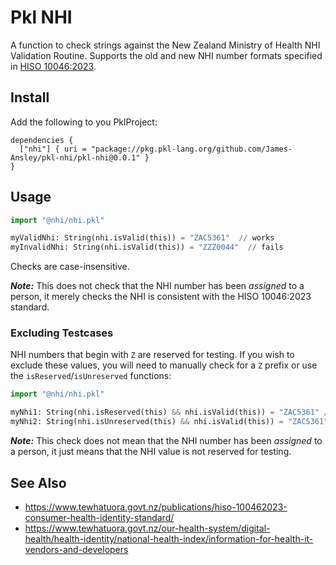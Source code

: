 # Pkl NHI

A function to check strings against the New Zealand Ministry of Health NHI
Validation Routine.
Supports the old and new NHI number formats specified in
[HISO 10046:2023](https://www.tewhatuora.govt.nz/publications/hiso-100462023-consumer-health-identity-standard/).

## Install

Add the following to you PklProject:

```
dependencies {
  ["nhi"] { uri = "package://pkg.pkl-lang.org/github.com/James-Ansley/pkl-nhi/pkl-nhi@0.0.1" }
}
```

## Usage

```python
import "@nhi/nhi.pkl"

myValidNhi: String(nhi.isValid(this)) = "ZAC5361"  // works
myInvalidNhi: String(nhi.isValid(this)) = "ZZZ0044"  // fails
```

Checks are case-insensitive.

***Note:*** This does not check that the NHI number has been _assigned_ to
a person, it merely checks the NHI is consistent with the HISO 10046:2023
standard.

### Excluding Testcases

NHI numbers that begin with `Z` are reserved for testing.
If you wish to exclude these values, you will need to manually check for a `Z`
prefix or use the `isReserved`/`isUnreserved` functions:

```python
import "@nhi/nhi.pkl"

myNhi1: String(nhi.isReserved(this) && nhi.isValid(this)) = "ZAC5361" // works
myNhi2: String(nhi.isUnreserved(this) && nhi.isValid(this)) = "ZAC5361"  // fails
```

***Note:*** This check does not mean that the NHI number has been _assigned_ to
a person, it just means that the NHI value is not reserved for testing.

## See Also

- <https://www.tewhatuora.govt.nz/publications/hiso-100462023-consumer-health-identity-standard/>
- <https://www.tewhatuora.govt.nz/our-health-system/digital-health/health-identity/national-health-index/information-for-health-it-vendors-and-developers>
